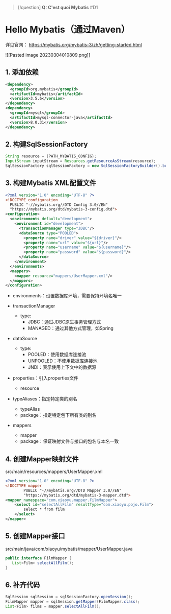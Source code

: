 
> [!question] 
> **Q: C'est quoi Mybatis** #D1 

# Hello Mybatis（通过Maven）

详见官网： https://mybatis.org/mybatis-3/zh/getting-started.html

![[Pasted image 20230304010809.png]]

## 1. 添加依赖

```xml
<dependency>  
  <groupId>org.mybatis</groupId>  
  <artifactId>mybatis</artifactId>  
  <version>3.5.6</version>  
</dependency>  
<dependency>  
  <groupId>mysql</groupId>  
  <artifactId>mysql-connector-java</artifactId>  
  <version>8.0.31</version>  
</dependency>
```

## 2. 构建SqlSessionFactory

```Java
String resource = {PATH_MYBATIS_CONFIG};
InputStream inputStream = Resources.getResourceAsStream(resource);
SqlSessionFactory sqlSessionFactory = new SqlSessionFactoryBuilder().build(inputStream);
```

## 3. 构建Mybatis XML配置文件

```Xml
<?xml version="1.0" encoding="UTF-8" ?>
<!DOCTYPE configuration
  PUBLIC "-//mybatis.org//DTD Config 3.0//EN"
  "https://mybatis.org/dtd/mybatis-3-config.dtd">
<configuration>
  <environments default="development">
    <environment id="development">
      <transactionManager type="JDBC"/>
      <dataSource type="POOLED">
        <property name="driver" value="${driver}"/>
        <property name="url" value="${url}"/>
        <property name="username" value="${username}"/>
        <property name="password" value="${password}"/>
      </dataSource>
    </environment>
  </environments>
  <mappers>
	<mapper resource="mappers/UserMapper.xml"/>
  </mappers>
</configuration>
```

- environments：设置数据库环境，需要保持环境名唯一

- transactionManager
	- type:
		- JDBC：通过JDBC原生事务管理方式
		- MANAGED：通过其他方式管理，如Spring

- dataSource
	- type:
		- POOLED：使用数据库连接池
		- UNPOOLED：不使用数据库连接池
		- JNDI：表示使用上下文中的数据源

- properties：引入properties文件
	- resource

- typeAliases：指定特定类的别名
	- typeAlias
	- package：指定特定包下所有类的别名

- mappers
	- mapper
	- package：保证映射文件与接口的包名与本名一致

## 4. 创建Mapper映射文件

src/main/resources/mappers/UserMapper.xml

```xml
<?xml version="1.0" encoding="UTF-8" ?>  
<!DOCTYPE mapper  
        PUBLIC "-//mybatis.org//DTD Mapper 3.0//EN"  
        "https://mybatis.org/dtd/mybatis-3-mapper.dtd">  
<mapper namespace="com.xiaoyu.mapper.FilmMapper">  
    <select id="selectAllFilm" resultType="com.xiaoyu.pojo.Film">  
        select * from film  
    </select>  
</mapper>
```


## 5. 创建Mapper接口

src/main/java/com/xiaoyu/mybatis/mapper/UserMapper.java

```Java
public interface FilmMapper {  
   List<Film> selectAllFilm();  
}
```

## 6. 补齐代码

```Java
SqlSession sqlSession = sqlSessionFactory.openSession();  
FilmMapper mapper = sqlSession.getMapper(FilmMapper.class);  
List<Film> films = mapper.selectAllFilm();
```

